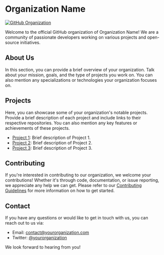 # Organization Name

[![GitHub Organization](https://img.shields.io/badge/GitHub-Organization-blue)](https://github.com/your-organization)

Welcome to the official GitHub organization of Organization Name! We are a community of passionate developers working on various projects and open-source initiatives.

## About Us

In this section, you can provide a brief overview of your organization. Talk about your mission, goals, and the type of projects you work on. You can also mention any specializations or technologies your organization focuses on.

## Projects

Here, you can showcase some of your organization's notable projects. Provide a brief description of each project and include links to their respective repositories. You can also mention any key features or achievements of these projects.

- [Project 1](https://github.com/your-organization/project1): Brief description of Project 1.
- [Project 2](https://github.com/your-organization/project2): Brief description of Project 2.
- [Project 3](https://github.com/your-organization/project3): Brief description of Project 3.

## Contributing

If you're interested in contributing to our organization, we welcome your contributions! Whether it's through code, documentation, or issue reporting, we appreciate any help we can get. Please refer to our [Contributing Guidelines](https://github.com/your-organization/contributing) for more information on how to get started.

## Contact

If you have any questions or would like to get in touch with us, you can reach out to us via:

- Email: [contact@yourorganization.com](mailto:contact@yourorganization.com)
- Twitter: [@yourorganization](https://twitter.com/yourorganization)

We look forward to hearing from you!
